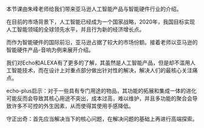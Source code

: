 本节课由朱峰老师给我们带来亚马逊人工智能产品与智能硬件行业的介绍。

在目前的市场背景下，人工智能已经成为一个国家战略，2020年，我国目标实现人工智能领域的全球领先水平，并且行为新的经济增长点。

而作为智能硬件的国际前沿，亚马逊占据了较大的市场份额。接着老师以亚马逊的智能硬件产品-音响为例来展开介绍。

我们对Echo和ALEXA有了更多的了解，其虽然是人工智能产品，但是却不滥用人工智能技术，而在设计上对重点部分做出针对性的解决，解决人们的最核心关注痛点。

echo-plus启示：对于一些具有专门用途的物品，其功能的拓展和集成一体的进化可能反而会导致其核心用途不突出，成本过高，难以维护，并且多功能的聚合会导致许多不可控的外生因素，从而使得其使用手感降低。

守正出奇：首先应当解决当下的核心问题，在解决问题的基础上再进行高端探索。


